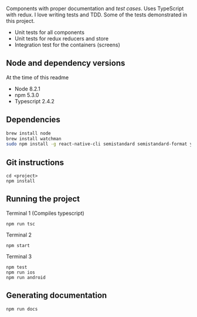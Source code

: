 Components with proper documentation and *test cases*. Uses TypeScript with redux. I love writing tests and TDD. Some of the tests demonstrated in this project.

- Unit tests for all components
- Unit tests for redux reducers and store
- Integration test for the containers (screens)

## Node and dependency versions
At the time of this readme
- Node 8.2.1
- npm 5.3.0
- Typescript 2.4.2

## Dependencies
```bash
brew install node
brew install watchman
sudo npm install -g react-native-cli semistandard semistandard-format yarn tslint typescript typedoc
```

## Git instructions

```
cd <project>
npm install
```

## Running the project
Terminal 1 (Compiles typescript)
```
npm run tsc
```

Terminal 2
```
npm start
```

Terminal 3
```
npm test
npm run ios
npm run android
```

## Generating documentation
```
npm run docs
```
